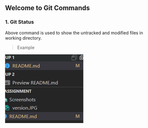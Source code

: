 ## Welcome to Git Commands 

### 1. Git Status
Above command is used to show the untracked and modified files in working directory.

>Example

  ![](/Screenshots/2022-10-12-08-37-04.png)
